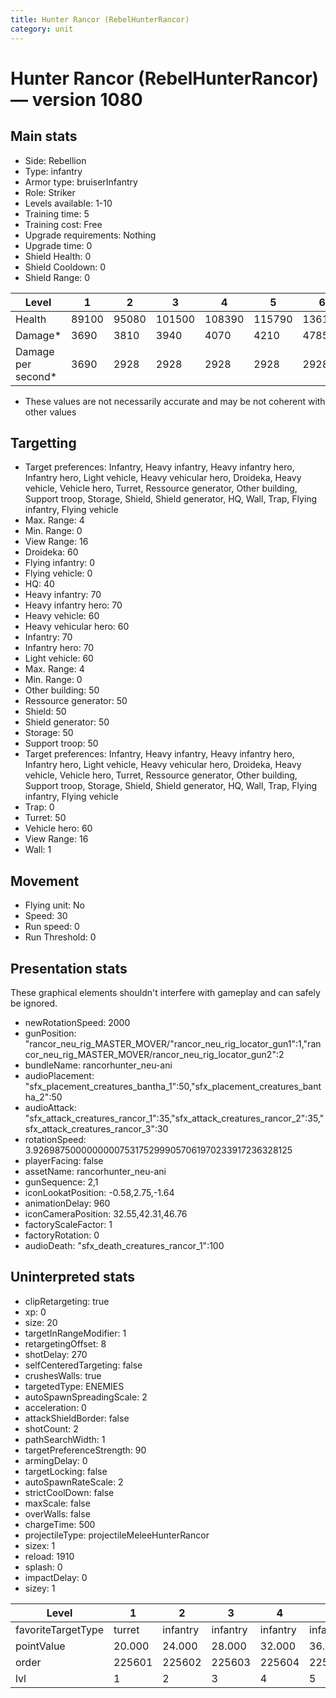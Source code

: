 ```yaml
---
title: Hunter Rancor (RebelHunterRancor)
category: unit
---
```


# Hunter Rancor (RebelHunterRancor) — version 1080

## Main stats

  * Side: Rebellion
  * Type: infantry
  * Armor type: bruiserInfantry
  * Role: Striker
  * Levels available: 1-10
  * Training time: 5
  * Training cost: Free
  * Upgrade requirements: Nothing
  * Upgrade time: 0
  * Shield Health: 0
  * Shield Cooldown: 0
  * Shield Range: 0

|Level             |1    |2    |3     |4     |5     |6     |7     |8     |9     |10    |
|------------------|-----|-----|------|------|------|------|------|------|------|------|
|Health            |89100|95080|101500|108390|115790|136125|145530|169800|181680|190325|
|Damage*           |3690 |3810 |3940  |4070  |4210  |4785  |4950  |5580  |5772  |6225  |
|Damage per second*|3690 |2928 |2928  |2928  |2928  |2928  |2928  |2928  |2928  |2928  |

* These values are not necessarily accurate and may be not coherent with other values

## Targetting

  * Target preferences: Infantry, Heavy infantry, Heavy infantry hero, Infantry hero, Light vehicle, Heavy vehicular hero, Droideka, Heavy vehicle, Vehicle hero, Turret, Ressource generator, Other building, Support troop, Storage, Shield, Shield generator, HQ, Wall, Trap, Flying infantry, Flying vehicle
  * Max. Range: 4
  * Min. Range: 0
  * View Range: 16
  * Droideka: 60
  * Flying infantry: 0
  * Flying vehicle: 0
  * HQ: 40
  * Heavy infantry: 70
  * Heavy infantry hero: 70
  * Heavy vehicle: 60
  * Heavy vehicular hero: 60
  * Infantry: 70
  * Infantry hero: 70
  * Light vehicle: 60
  * Max. Range: 4
  * Min. Range: 0
  * Other building: 50
  * Ressource generator: 50
  * Shield: 50
  * Shield generator: 50
  * Storage: 50
  * Support troop: 50
  * Target preferences: Infantry, Heavy infantry, Heavy infantry hero, Infantry hero, Light vehicle, Heavy vehicular hero, Droideka, Heavy vehicle, Vehicle hero, Turret, Ressource generator, Other building, Support troop, Storage, Shield, Shield generator, HQ, Wall, Trap, Flying infantry, Flying vehicle
  * Trap: 0
  * Turret: 50
  * Vehicle hero: 60
  * View Range: 16
  * Wall: 1

## Movement

  * Flying unit: No
  * Speed: 30
  * Run speed: 0
  * Run Threshold: 0

## Presentation stats

These graphical elements shouldn't interfere with gameplay and can safely be ignored.

  * newRotationSpeed: 2000
  * gunPosition: "rancor_neu_rig_MASTER_MOVER/"rancor_neu_rig_locator_gun1":1,"rancor_neu_rig_MASTER_MOVER/rancor_neu_rig_locator_gun2":2
  * bundleName: rancorhunter_neu-ani
  * audioPlacement: "sfx_placement_creatures_bantha_1":50,"sfx_placement_creatures_bantha_2":50
  * audioAttack: "sfx_attack_creatures_rancor_1":35,"sfx_attack_creatures_rancor_2":35,"sfx_attack_creatures_rancor_3":30
  * rotationSpeed: 3.92698750000000007531752999057061970233917236328125
  * playerFacing: false
  * assetName: rancorhunter_neu-ani
  * gunSequence: 2,1
  * iconLookatPosition: -0.58,2.75,-1.64
  * animationDelay: 960
  * iconCameraPosition: 32.55,42.31,46.76
  * factoryScaleFactor: 1
  * factoryRotation: 0
  * audioDeath: "sfx_death_creatures_rancor_1":100

## Uninterpreted stats

  * clipRetargeting: true
  * xp: 0
  * size: 20
  * targetInRangeModifier: 1
  * retargetingOffset: 8
  * shotDelay: 270
  * selfCenteredTargeting: false
  * crushesWalls: true
  * targetedType: ENEMIES
  * autoSpawnSpreadingScale: 2
  * acceleration: 0
  * attackShieldBorder: false
  * shotCount: 2
  * pathSearchWidth: 1
  * targetPreferenceStrength: 90
  * armingDelay: 0
  * targetLocking: false
  * autoSpawnRateScale: 2
  * strictCoolDown: false
  * maxScale: false
  * overWalls: false
  * chargeTime: 500
  * projectileType: projectileMeleeHunterRancor
  * sizex: 1
  * reload: 1910
  * splash: 0
  * impactDelay: 0
  * sizey: 1

|Level             |1     |2       |3       |4       |5       |6       |7       |8       |9       |10      |
|------------------|------|--------|--------|--------|--------|--------|--------|--------|--------|--------|
|favoriteTargetType|turret|infantry|infantry|infantry|infantry|infantry|infantry|infantry|infantry|infantry|
|pointValue        |20.000|24.000  |28.000  |32.000  |36.000  |40.000  |44.000  |48.000  |52.000  |60.000  |
|order             |225601|225602  |225603  |225604  |225605  |225606  |225607  |225608  |225609  |225610  |
|lvl               |1     |2       |3       |4       |5       |6       |7       |8       |9       |10      |


